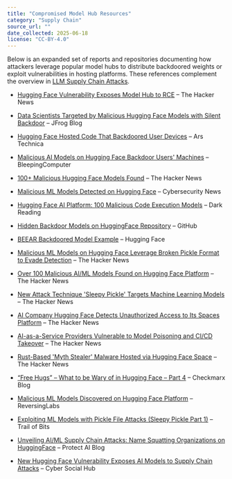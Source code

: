 ```yaml
---
title: "Compromised Model Hub Resources"
category: "Supply Chain"
source_url: ""
date_collected: 2025-06-18
license: "CC-BY-4.0"
---
```


Below is an expanded set of reports and repositories documenting how attackers leverage popular model hubs to distribute backdoored weights or exploit vulnerabilities in hosting platforms. These references complement the overview in [LLM Supply Chain Attacks](llm-supply-chain-attacks.md).

- [Hugging Face Vulnerability Exposes Model Hub to RCE](thehackernews-hugging-face-vulnerability.html) – The Hacker News
- [Data Scientists Targeted by Malicious Hugging Face Models with Silent Backdoor](jfrog-silent-backdoor.html) – JFrog Blog
- [Hugging Face Hosted Code That Backdoored User Devices](arstechnica-hf-backdoor.html) – Ars Technica
- [Malicious AI Models on Hugging Face Backdoor Users' Machines](bleepingcomputer-huggingface-backdoor.html) – BleepingComputer
- [100+ Malicious Hugging Face Models Found](thehackernews-100-malicious-models.html) – The Hacker News
- [Malicious ML Models Detected on Hugging Face](cybersecuritynews-huggingface.html) – Cybersecurity News
- [Hugging Face AI Platform: 100 Malicious Code Execution Models](darkreading-malicious-models.html) – Dark Reading
- [Hidden Backdoor Models on HuggingFace Repository](hidden-backdoor-models-hf.html) – GitHub
- [BEEAR Backdoored Model Example](beear-backdoored-model3.html) – Hugging Face
- [Malicious ML Models on Hugging Face Leverage Broken Pickle Format to Evade Detection](thehackernews-malicious-ml-models.html) – The Hacker News
- [Over 100 Malicious AI/ML Models Found on Hugging Face Platform](thehackernews-100-malicious-aiml-models.html) – The Hacker News
- [New Attack Technique 'Sleepy Pickle' Targets Machine Learning Models](thehackernews-sleepy-pickle.html) – The Hacker News
- [AI Company Hugging Face Detects Unauthorized Access to Its Spaces Platform](thehackernews-hf-spaces-unauthorized-access.html) – The Hacker News
- [AI-as-a-Service Providers Vulnerable to Model Poisoning and CI/CD Takeover](thehackernews-aias-service-vulnerable.html) – The Hacker News
- [Rust-Based 'Myth Stealer' Malware Hosted via Hugging Face Space](thehackernews-rust-myth-stealer.html) – The Hacker News
- [“Free Hugs” – What to be Wary of in Hugging Face – Part 4](checkmarx-free-hugs-part4.html) – Checkmarx Blog
- [Malicious ML Models Discovered on Hugging Face Platform](reversinglabs-nullif-ai.html) – ReversingLabs
- [Exploiting ML Models with Pickle File Attacks (Sleepy Pickle Part 1)](trailofbits-sleepy-pickle-part1.html) – Trail of Bits

- [Unveiling AI/ML Supply Chain Attacks: Name Squatting Organizations on HuggingFace](https://protectai.com/blog/unveiling-ai-supply-chain-attacks-on-hugging-face) – Protect AI Blog
- [New Hugging Face Vulnerability Exposes AI Models to Supply Chain Attacks](https://cybersocialhub.com/csh/new-hugging-face-vulnerability-exposes-ai-models-to-supply-chain-attacks/) – Cyber Social Hub
